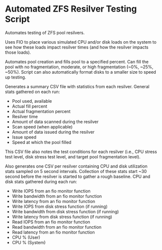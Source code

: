 # Automated ZFS Resilver Testing Script
Automates testing of ZFS pool resilvers.

Uses FIO to place various simulated CPU and/or disk loads on the system to see how these loads impact resilver times (and how the resilver impacts those loads).

Automates pool creation and fills pool to a specified percent. Can fill the pool with no fragmentation, moderate, or high fragmentation (~0%, ~25%, ~50%). Script can also automatically format disks to a smaller size to speed up testing.

Generates a summary CSV file with statistics from each resilver. General stats gathered on each run:
* Pool used, available
* Actual fill percent
* Actual fragmentation percent
* Resilver time
* Amount of data scanned during the resilver
* Scan speed (when applicable)
* Amount of data issued during the resilver
* Issue speed
* Speed at which the pool filled

This CSV file also notes the test conditions for each resilver (i.e., CPU stress test level, disk stress test level, and target pool fragmentation level).

Also generates one CSV per resilver containing CPU and disk utilization stats sampled on 5 second intervals. Collection of these stats start ~30 second before the resilver is started to gather a rough baseline. CPU and disk stats gathered during each run:
* Write IOPS from an fio monitor function
* Write bandwidth from an fio monitor function
* Write latency from an fio monitor function
* Write IOPS from disk stress function (if running)
* Write bandwidth from disk stress function (if running)
* Write latency from disk stress function (if running)
* Read IOPS from an fio monitor function
* Read bandwidth from an fio monitor function
* Read latency from an fio monitor function
* CPU % (User)
* CPU % (System)